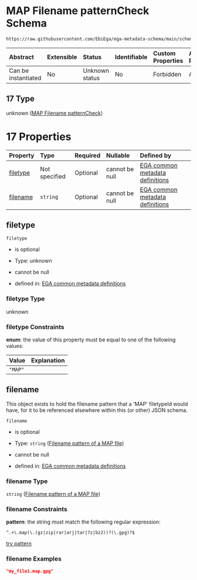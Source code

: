 # MAP Filename patternCheck Schema

```txt
https://raw.githubusercontent.com/EbiEga/ega-metadata-schema/main/schemas/EGA.common-definitions.json#/definitions/filenameFiletypePatternCheck/anyOf/17
```



| Abstract            | Extensible | Status         | Identifiable | Custom Properties | Additional Properties | Access Restrictions | Defined In                                                                                           |
| :------------------ | :--------- | :------------- | :----------- | :---------------- | :-------------------- | :------------------ | :--------------------------------------------------------------------------------------------------- |
| Can be instantiated | No         | Unknown status | No           | Forbidden         | Allowed               | none                | [EGA.common-definitions.json\*](../../../schemas/EGA.common-definitions.json "open original schema") |

## 17 Type

unknown ([MAP Filename patternCheck](ega-12-definitions-check-filetype-checks-based-on-its-filename-anyof-map-filename-patterncheck.md))

# 17 Properties

| Property              | Type          | Required | Nullable       | Defined by                                                                                                                                                                                                                                                                                                                                                    |
| :-------------------- | :------------ | :------- | :------------- | :------------------------------------------------------------------------------------------------------------------------------------------------------------------------------------------------------------------------------------------------------------------------------------------------------------------------------------------------------------ |
| [filetype](#filetype) | Not specified | Optional | cannot be null | [EGA common metadata definitions](ega-12-definitions-check-filetype-checks-based-on-its-filename-anyof-map-filename-patterncheck-properties-filetype.md "https://raw.githubusercontent.com/EbiEga/ega-metadata-schema/main/schemas/EGA.common-definitions.json#/definitions/filenameFiletypePatternCheck/anyOf/17/properties/filetype")                       |
| [filename](#filename) | `string`      | Optional | cannot be null | [EGA common metadata definitions](ega-12-definitions-check-filetype-checks-based-on-its-filename-anyof-map-filename-patterncheck-properties-filename-pattern-of-a-map-file.md "https://raw.githubusercontent.com/EbiEga/ega-metadata-schema/main/schemas/EGA.common-definitions.json#/definitions/filenameFiletypePatternCheck/anyOf/17/properties/filename") |

## filetype



`filetype`

*   is optional

*   Type: unknown

*   cannot be null

*   defined in: [EGA common metadata definitions](ega-12-definitions-check-filetype-checks-based-on-its-filename-anyof-map-filename-patterncheck-properties-filetype.md "https://raw.githubusercontent.com/EbiEga/ega-metadata-schema/main/schemas/EGA.common-definitions.json#/definitions/filenameFiletypePatternCheck/anyOf/17/properties/filetype")

### filetype Type

unknown

### filetype Constraints

**enum**: the value of this property must be equal to one of the following values:

| Value   | Explanation |
| :------ | :---------- |
| `"MAP"` |             |

## filename

This object exists to hold the filename pattern that a 'MAP' filetypeId would have, for it to be referenced elsewhere within this (or other) JSON schema.

`filename`

*   is optional

*   Type: `string` ([Filename pattern of a MAP file](ega-12-definitions-check-filetype-checks-based-on-its-filename-anyof-map-filename-patterncheck-properties-filename-pattern-of-a-map-file.md))

*   cannot be null

*   defined in: [EGA common metadata definitions](ega-12-definitions-check-filetype-checks-based-on-its-filename-anyof-map-filename-patterncheck-properties-filename-pattern-of-a-map-file.md "https://raw.githubusercontent.com/EbiEga/ega-metadata-schema/main/schemas/EGA.common-definitions.json#/definitions/filenameFiletypePatternCheck/anyOf/17/properties/filename")

### filename Type

`string` ([Filename pattern of a MAP file](ega-12-definitions-check-filetype-checks-based-on-its-filename-anyof-map-filename-patterncheck-properties-filename-pattern-of-a-map-file.md))

### filename Constraints

**pattern**: the string must match the following regular expression:&#x20;

```regexp
^.+\.map(\.(gz|zip|rar|arj|tar|7z|bz2))?(\.gpg)?$
```

[try pattern](https://regexr.com/?expression=%5E.%2B%5C.map\(%5C.\(gz%7Czip%7Crar%7Carj%7Ctar%7C7z%7Cbz2\)\)%3F\(%5C.gpg\)%3F%24 "try regular expression with regexr.com")

### filename Examples

```json
"my_file1.map.gpg"
```
